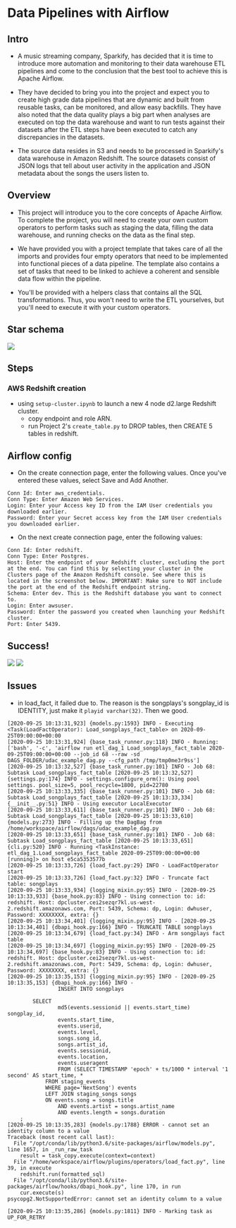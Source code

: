 # Data Pipelines with Airflow

## Intro
* A music streaming company, Sparkify, has decided that it is time to introduce more automation and monitoring to their data warehouse ETL pipelines and come to the conclusion that the best tool to achieve this is Apache Airflow.

* They have decided to bring you into the project and expect you to create high grade data pipelines that are dynamic and built from reusable tasks, can be monitored, and allow easy backfills. They have also noted that the data quality plays a big part when analyses are executed on top the data warehouse and want to run tests against their datasets after the ETL steps have been executed to catch any discrepancies in the datasets.

* The source data resides in S3 and needs to be processed in Sparkify's data warehouse in Amazon Redshift. The source datasets consist of JSON logs that tell about user activity in the application and JSON metadata about the songs the users listen to.

## Overview
* This project will introduce you to the core concepts of Apache Airflow. To complete the project, you will need to create your own custom operators to perform tasks such as staging the data, filling the data warehouse, and running checks on the data as the final step.

* We have provided you with a project template that takes care of all the imports and provides four empty operators that need to be implemented into functional pieces of a data pipeline. The template also contains a set of tasks that need to be linked to achieve a coherent and sensible data flow within the pipeline.

* You'll be provided with a helpers class that contains all the SQL transformations. Thus, you won't need to write the ETL yourselves, but you'll need to execute it with your custom operators.

## Star schema
![](dp.png)

## Steps
### AWS Redshift creation
* using `setup-cluster.ipynb` to launch a new 4 node d2.large Redshift cluster.
    * copy endpoint and role ARN.
    * run Project 2's `create_table.py` to DROP tables, then CREATE 5 tables in redshift.

## Airflow config
* On the create connection page, enter the following values. Once you've entered these values, select Save and Add Another.
```
Conn Id: Enter aws_credentials.
Conn Type: Enter Amazon Web Services.
Login: Enter your Access key ID from the IAM User credentials you downloaded earlier.
Password: Enter your Secret access key from the IAM User credentials you downloaded earlier.
```
* On the next create connection page, enter the following values:
```
Conn Id: Enter redshift.
Conn Type: Enter Postgres.
Host: Enter the endpoint of your Redshift cluster, excluding the port at the end. You can find this by selecting your cluster in the Clusters page of the Amazon Redshift console. See where this is located in the screenshot below. IMPORTANT: Make sure to NOT include the port at the end of the Redshift endpoint string.
Schema: Enter dev. This is the Redshift database you want to connect to.
Login: Enter awsuser.
Password: Enter the password you created when launching your Redshift cluster.
Port: Enter 5439.
```

## Success!
![](airflow0.png)
![](airflow1.png)

## Issues
* in load_fact, it failed due to. The reason is the songplays's songplay_id is IDENTITY, just make it `playid varchar(32)`. Then we good.
```
[2020-09-25 10:13:31,923] {models.py:1593} INFO - Executing <Task(LoadFactOperator): Load_songplays_fact_table> on 2020-09-25T09:00:00+00:00
[2020-09-25 10:13:31,924] {base_task_runner.py:118} INFO - Running: ['bash', '-c', 'airflow run etl_dag_1 Load_songplays_fact_table 2020-09-25T09:00:00+00:00 --job_id 68 --raw -sd DAGS_FOLDER/udac_example_dag.py --cfg_path /tmp/tmp0me3r9ss']
[2020-09-25 10:13:32,527] {base_task_runner.py:101} INFO - Job 68: Subtask Load_songplays_fact_table [2020-09-25 10:13:32,527] {settings.py:174} INFO - settings.configure_orm(): Using pool settings. pool_size=5, pool_recycle=1800, pid=22780
[2020-09-25 10:13:33,335] {base_task_runner.py:101} INFO - Job 68: Subtask Load_songplays_fact_table [2020-09-25 10:13:33,334] {__init__.py:51} INFO - Using executor LocalExecutor
[2020-09-25 10:13:33,611] {base_task_runner.py:101} INFO - Job 68: Subtask Load_songplays_fact_table [2020-09-25 10:13:33,610] {models.py:273} INFO - Filling up the DagBag from /home/workspace/airflow/dags/udac_example_dag.py
[2020-09-25 10:13:33,651] {base_task_runner.py:101} INFO - Job 68: Subtask Load_songplays_fact_table [2020-09-25 10:13:33,651] {cli.py:520} INFO - Running <TaskInstance: etl_dag_1.Load_songplays_fact_table 2020-09-25T09:00:00+00:00 [running]> on host e5ca5353577b
[2020-09-25 10:13:33,726] {load_fact.py:29} INFO - LoadFactOperator start
[2020-09-25 10:13:33,726] {load_fact.py:32} INFO - Truncate fact table: songplays
[2020-09-25 10:13:33,934] {logging_mixin.py:95} INFO - [2020-09-25 10:13:33,933] {base_hook.py:83} INFO - Using connection to: id: redshift. Host: dpcluster.cei2sezqr7kl.us-west-2.redshift.amazonaws.com, Port: 5439, Schema: dp, Login: dwhuser, Password: XXXXXXXX, extra: {}
[2020-09-25 10:13:34,401] {logging_mixin.py:95} INFO - [2020-09-25 10:13:34,401] {dbapi_hook.py:166} INFO - TRUNCATE TABLE songplays
[2020-09-25 10:13:34,679] {load_fact.py:34} INFO - Arm songplays fact table
[2020-09-25 10:13:34,697] {logging_mixin.py:95} INFO - [2020-09-25 10:13:34,697] {base_hook.py:83} INFO - Using connection to: id: redshift. Host: dpcluster.cei2sezqr7kl.us-west-2.redshift.amazonaws.com, Port: 5439, Schema: dp, Login: dwhuser, Password: XXXXXXXX, extra: {}
[2020-09-25 10:13:35,153] {logging_mixin.py:95} INFO - [2020-09-25 10:13:35,153] {dbapi_hook.py:166} INFO - 
                INSERT INTO songplays
                
        SELECT
                md5(events.sessionid || events.start_time) songplay_id,
                events.start_time, 
                events.userid, 
                events.level, 
                songs.song_id, 
                songs.artist_id, 
                events.sessionid, 
                events.location, 
                events.useragent
                FROM (SELECT TIMESTAMP 'epoch' + ts/1000 * interval '1 second' AS start_time, *
            FROM staging_events
            WHERE page='NextSong') events
            LEFT JOIN staging_songs songs
            ON events.song = songs.title
                AND events.artist = songs.artist_name
                AND events.length = songs.duration
    ;
[2020-09-25 10:13:35,283] {models.py:1788} ERROR - cannot set an identity column to a value
Traceback (most recent call last):
  File "/opt/conda/lib/python3.6/site-packages/airflow/models.py", line 1657, in _run_raw_task
    result = task_copy.execute(context=context)
  File "/home/workspace/airflow/plugins/operators/load_fact.py", line 39, in execute
    redshift.run(formatted_sql)
  File "/opt/conda/lib/python3.6/site-packages/airflow/hooks/dbapi_hook.py", line 170, in run
    cur.execute(s)
psycopg2.NotSupportedError: cannot set an identity column to a value

[2020-09-25 10:13:35,286] {models.py:1811} INFO - Marking task as UP_FOR_RETRY
```